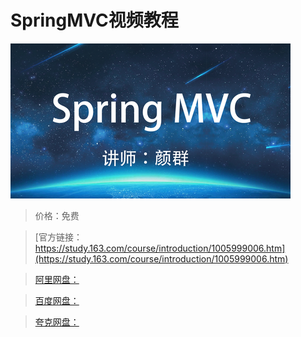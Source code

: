 # SpringMVC视频教程

![img](../../../assets/study163/free/4b7c77f4-7843-473c-9804-a979a1e709bd.png)

> 价格：免费

> [官方链接：https://study.163.com/course/introduction/1005999006.htm](https://study.163.com/course/introduction/1005999006.htm)

> [阿里网盘：]()

> [百度网盘：]()

> [夸克网盘：]()

